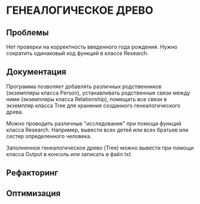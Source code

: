 # ГЕНЕАЛОГИЧЕСКОЕ ДРЕВО

## Проблемы
Нет проверки на корректность введенного года рождения.
Нужно сократить одинаковый код функций в классе Research.

## Документация
Программа позволяет добавлять различных родственников (экземпляры класса Person),
устанавливать родственные связи между ними (экземпляры класса Relationship),
помещать все связи в экземпляр класса Tree для хранения созданного генеалогического древа. 

Можно проводить различные "исследования" при помощи функций класса Research. Например, вывести всех детей или всех братьев или сестер определенного человека.

Заполненное генеалогическое древо (Tree) можно вывести при помощи класса Output в консоль или записать в файл txt.

## Рефакторинг


## Оптимизация
